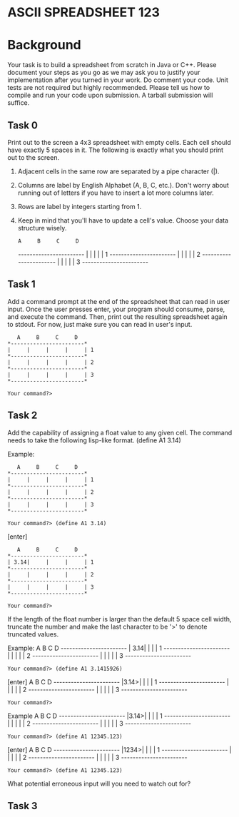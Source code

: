 # ASCII SPREADSHEET 123

Background
==========
Your task is to build a spreadsheet from scratch in Java or C++. Please document your steps as you go as we may ask you to justify your implementation after you turned in your work. Do comment your code. Unit tests are not required but highly recommended. Please tell us how to compile and run your code upon submission. A tarball submission will suffice.


## Task 0
Print out to the screen a 4x3 spreadsheet with empty cells. Each cell should have exactly 5 spaces in it. The following is exactly what you should print out to the screen.
1. Adjacent cells in the same row are separated by a pipe character (|).
2. Columns are label by English Alphabet (A, B, C, etc.). Don't worry about running out of letters if you have to insert a lot more columns later.
3. Rows are label by integers starting from 1.
4. Keep in mind that you'll have to update a cell's value. Choose your data structure wisely.

       A     B     C     D
    *-----------------------*
    |     |     |     |     | 1
    *-----------------------*
    |     |     |     |     | 2
    *-----------------------*
    |     |     |     |     | 3
    *-----------------------*

## Task 1
Add a command prompt at the end of the spreadsheet that can read in user input. Once the user presses enter, your program should consume, parse, and execute the command. Then, print out the resulting spreadsheet again to stdout. For now, just make sure you can read in user's input.

       A     B     C     D
    *-----------------------*
    |     |     |     |     | 1
    *-----------------------*
    |     |     |     |     | 2
    *-----------------------*
    |     |     |     |     | 3
    *-----------------------*

    Your command?>

## Task 2
Add the capability of assigning a float value to any given cell. The command needs to take the following lisp-like format.
    (define A1 3.14)

Example:

       A     B     C     D
    *-----------------------*
    |     |     |     |     | 1
    *-----------------------*
    |     |     |     |     | 2
    *-----------------------*
    |     |     |     |     | 3
    *-----------------------*

    Your command?> (define A1 3.14)

[enter]

       A     B     C     D
    *-----------------------*
    | 3.14|     |     |     | 1
    *-----------------------*
    |     |     |     |     | 2
    *-----------------------*
    |     |     |     |     | 3
    *-----------------------*

    Your command?>

If the length of the float number is larger than the default 5 space cell width, truncate the number and make the last character to be '>' to denote truncated values.

Example:
       A     B     C     D
    *-----------------------*
    | 3.14|     |     |     | 1
    *-----------------------*
    |     |     |     |     | 2
    *-----------------------*
    |     |     |     |     | 3
    *-----------------------*

    Your command?> (define A1 3.1415926)

[enter]
       A     B     C     D
    *-----------------------*
    |3.14>|     |     |     | 1
    *-----------------------*
    |     |     |     |     | 2
    *-----------------------*
    |     |     |     |     | 3
    *-----------------------*

    Your command?>


Example
       A     B     C     D
    *-----------------------*
    |3.14>|     |     |     | 1
    *-----------------------*
    |     |     |     |     | 2
    *-----------------------*
    |     |     |     |     | 3
    *-----------------------*

    Your command?> (define A1 12345.123)

[enter]
       A     B     C     D
    *-----------------------*
    |1234>|     |     |     | 1
    *-----------------------*
    |     |     |     |     | 2
    *-----------------------*
    |     |     |     |     | 3
    *-----------------------*

    Your command?> (define A1 12345.123)

What potential erroneous input will you need to watch out for?

## Task 3
